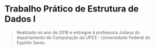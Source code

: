 # Trabalho Prático de Estrutura de Dados I

>  Realizado no ano de 2018 e entregue à professora Juliana do departamento de Computação da UFES - Universidade Federal do Espírito Santo.
